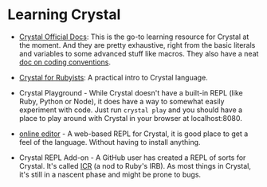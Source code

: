 # Learning Crystal

- [Crystal Official Docs][offical-doc]: This is the go-to learning resource for Crystal at the moment. And they are pretty exhaustive, right from the basic literals and variables to some advanced stuff like macros. They also have a neat [doc on coding conventions][coding conventions].

- [Crystal for Rubyists][rubyists guide]: A practical intro to Crystal language.

- Crystal Playground - While Crystal doesn't have a built-in REPL (like Ruby, Python or Node), it does have a way to somewhat easily experiment with code. Just run `crystal play` and you should have a place to play around with Crystal in your browser at localhost:8080.

- [online editor][online editor] - A web-based REPL for Crystal, it is good place to get a feel of the language. 
  Without having to install anything.

- Crystal REPL Add-on - A GitHub user has created a REPL of sorts for Crystal. It's called [ICR][icr] (a nod to Ruby's IRB). As most things in Crystal, it's still in a nascent phase and might be prone to bugs.

[rubyists guide]: http://www.crystalforrubyists.com/
[offical-doc]: https://crystal-lang.org/docs/
[coding conventions]: https://crystal-lang.org/reference/1.7/conventions/coding_style.html
[icr]: https://github.com/greyblake/crystal-icr
[online editor]: https://replit.com/languages/crystal
